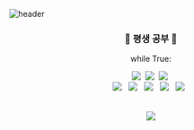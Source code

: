 ![header](https://capsule-render.vercel.app/api?type=soft&color=0:D46993,50:9A96BB,100:B2EBF4&text=Gihyeon%20Park&fontSize=50&fontColor=FFFFFF)

<h3 align="center"> 📃 평생 공부 📃</h3>
<p align="center"> while True: </p>
<p align="center">
<img src="https://img.shields.io/badge/Python-3766AB?style=flat-square&logo=Python&logoColor=white"/></a>&nbsp
<img src="https://img.shields.io/badge/Java-00667D?style=flat-square&logo=Java&logoColor=white"/></a>&nbsp 
<img src="https://img.shields.io/badge/C-00599C?style=flat-square&logo=C&logoColor=white"/></a>&nbsp 
</br>
<img src="https://img.shields.io/badge/HTML-E34F26?style=flat-square&logo=HTML5&logoColor=white"/></a> &nbsp
<img src="https://img.shields.io/badge/CSS-1572B6?style=flat-square&logo=CSS3&logoColor=white"/></a> &nbsp
<img src="https://img.shields.io/badge/JavaScript-F7DF1E?style=flat-square&logo=JavaScript&logoColor=white"/></a> &nbsp
<img src="https://img.shields.io/badge/Mysql-F4C014?style=flat-square&logo=Mysql&logoColor=black"/></a> &nbsp
<img src="https://img.shields.io/badge/Django-083C2A?style=flat-square&logo=Django&logoColor=white"/></a> &nbsp
</br></br></br>
<a href="https://hits.seeyoufarm.com"><img src="https://hits.seeyoufarm.com/api/count/incr/badge.svg?url=https%3A%2F%2Fgithub.com%2FParkGihyeon&count_bg=%23BEA0D7&title_bg=%23555555&icon=github.svg&icon_color=%23FFFFFF&title=hits&edge_flat=false"/></a>
